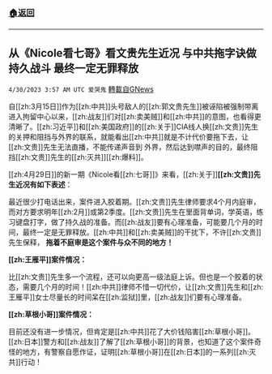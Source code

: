 ###  [:house:返回](README.md)
---


## 从《Nicole看七哥》看文贵先生近况  与中共拖字诀做持久战斗 最终一定无罪释放
`4/30/2023 3:57 AM UTC 爱哭鬼` [轉載自GNews](https://gnews.org/articles/1263483)

自[[zh:3月15日]]作为[[zh:中共]]头号敌人的[[zh:郭文贵先生]]被诬陷被强制带离进入拘留中心以来，[[zh:战友]]们对[[zh:卖美贼]]和[[zh:中共]]的意图，也看得更清晰了。[[zh:习近平]]和[[zh:美国政府]]的[[zh:关于]]CIA线人换[[zh:文贵]]先生的关押和阻挡与外界的联系，就能看出[[zh:中共]]就是不计代价要拖下去，让[[zh:文贵]]先生无法直播，不能传递声音到 外界，然后达到噤声的目的，最终阻挡[[zh:文贵]]先生的[[zh:灭共]][[zh:爆料]]。

[[zh:4月29日]]的新一期《Nicole看[[zh:七哥]]》来看，[[zh:关于]]**[[zh:文贵]]先生近况有如下表述**：


最近很少打电话出来，案件进入胶着期。[[zh:文贵]]先生律师要求4个月内庭审，而对方要求明年[[zh:2月]]或第2季度。[[zh:文贵]]先生在里面背单词，学英语，练习键盘打字，做了持久战的准备。而[[zh:战友]]要有心理准备，可能要几个月的时间，最终一定是无罪释放。[[zh:中共]]和[[zh:卖美贼]]的干扰下，不许[[zh:文贵]]先生保释， **拖着不庭审是这个案件与众不同的地方！** 

 **[[zh:王雁平]]案件情况：**

比[[zh:文贵]]先生多一个流程，还可以向更高一级法庭上诉。但也是一个胶着的状态，需要几个月的时间！[[zh:中共]]律师不惜一切代价，让[[zh:文贵]]先生和[[zh:王雁平]]女士尽量长的时间呆在[[zh:监狱]]里，[[zh:战友]]们要有心理准备。

**[[zh:草根小哥]]案件情况：**

目前还没有进一步情况，但肯定是[[zh:中共]]花了大价钱陷害[[zh:草根小哥]]。[[zh:日本]]警方和[[zh:战友]]了解了[[zh:草根小哥]]的背景，也知道了这个案件奇怪的地方，有警察自愿作证，证明[[zh:草根小哥]]在[[zh:日本]]的一系列[[zh:灭共]]行动！



